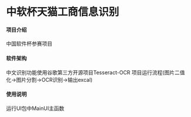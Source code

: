 ﻿# 中软杯天猫工商信息识别

#### 项目介绍
中国软件杯参赛项目

#### 软件架构
中文识别功能使用谷歌第三方开源项目Tesseract-OCR
项目运行流程(图片二值化->图片分割->OCR识别->输出excal)

#### 使用说明
运行UI包中MainUI主函数